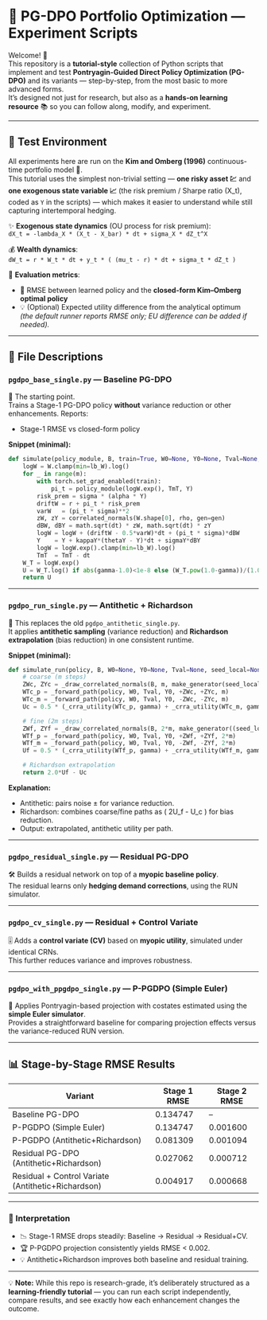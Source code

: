 # 🐍 PG-DPO Portfolio Optimization — Experiment Scripts

Welcome! 🎉  
This repository is a **tutorial-style** collection of Python scripts that implement and test **Pontryagin-Guided Direct Policy Optimization (PG-DPO)** and its variants — step-by-step, from the most basic to more advanced forms.  
It’s designed not just for research, but also as a **hands-on learning resource** 📚 so you can follow along, modify, and experiment.

---

## 🧪 Test Environment

All experiments here are run on the **Kim and Omberg (1996)** continuous-time portfolio model 🏦.  
This tutorial uses the simplest non-trivial setting — **one risky asset 💹** and **one exogenous state variable 📈** (the risk premium / Sharpe ratio \(X_t\), coded as `Y` in the scripts) — which makes it easier to understand while still capturing intertemporal hedging.

✨ **Exogenous state dynamics** (OU process for risk premium):  
`dX_t = -lambda_X * (X_t - X_bar) * dt + sigma_X * dZ_t^X`

💰 **Wealth dynamics**:  
`dW_t = r * W_t * dt + y_t * ( (mu_t - r) * dt + sigma_t * dZ_t )`

🎯 **Evaluation metrics**:  
- 📏 RMSE between learned policy and the **closed-form Kim–Omberg optimal policy**  
- 💡 (Optional) Expected utility difference from the analytical optimum  
  *(the default runner reports RMSE only; EU difference can be added if needed).*

---

## 📂 File Descriptions

### `pgdpo_base_single.py` — **Baseline PG-DPO**
🚀 The starting point.  
Trains a Stage-1 PG-DPO policy **without** variance reduction or other enhancements. Reports:
- Stage-1 RMSE vs closed-form policy

**Snippet (minimal):**
```python
def simulate(policy_module, B, train=True, W0=None, Y0=None, Tval=None, rng=None, seed=None):
    logW = W.clamp(min=lb_W).log()
    for _ in range(m):
        with torch.set_grad_enabled(train):
            pi_t = policy_module(logW.exp(), TmT, Y)
        risk_prem = sigma * (alpha * Y)
        driftW = r + pi_t * risk_prem
        varW   = (pi_t * sigma)**2
        zW, zY = correlated_normals(W.shape[0], rho, gen=gen)
        dBW, dBY = math.sqrt(dt) * zW, math.sqrt(dt) * zY
        logW = logW + (driftW - 0.5*varW)*dt + (pi_t * sigma)*dBW
        Y    = Y + kappaY*(thetaY - Y)*dt + sigmaY*dBY
        logW = logW.exp().clamp(min=lb_W).log()
        TmT  = TmT - dt
    W_T = logW.exp()
    U = W_T.log() if abs(gamma-1.0)<1e-8 else (W_T.pow(1.0-gamma))/(1.0-gamma)
    return U
```

---

### `pgdpo_run_single.py` — **Antithetic + Richardson**
🔄 This replaces the old `pgdpo_antithetic_single.py`.  
It applies **antithetic sampling** (variance reduction) and **Richardson extrapolation** (bias reduction) in one consistent runtime.  

**Snippet (minimal):**
```python
def simulate_run(policy, B, W0=None, Y0=None, Tval=None, seed_local=None):
    # coarse (m steps)
    ZWc, ZYc = _draw_correlated_normals(B, m, make_generator(seed_local))
    WTc_p = _forward_path(policy, W0, Tval, Y0, +ZWc, +ZYc, m)
    WTc_m = _forward_path(policy, W0, Tval, Y0, -ZWc, -ZYc, m)
    Uc = 0.5 * (_crra_utility(WTc_p, gamma) + _crra_utility(WTc_m, gamma))

    # fine (2m steps)
    ZWf, ZYf = _draw_correlated_normals(B, 2*m, make_generator((seed_local or 0)+8191))
    WTf_p = _forward_path(policy, W0, Tval, Y0, +ZWf, +ZYf, 2*m)
    WTf_m = _forward_path(policy, W0, Tval, Y0, -ZWf, -ZYf, 2*m)
    Uf = 0.5 * (_crra_utility(WTf_p, gamma) + _crra_utility(WTf_m, gamma))

    # Richardson extrapolation
    return 2.0*Uf - Uc
```

**Explanation:**  
- Antithetic: pairs noise ± for variance reduction.  
- Richardson: combines coarse/fine paths as \( 2U_f - U_c \) for bias reduction.  
- Output: extrapolated, antithetic utility per path.

---

### `pgdpo_residual_single.py` — **Residual PG-DPO**
🛠 Builds a residual network on top of a **myopic baseline policy**.  
The residual learns only **hedging demand corrections**, using the RUN simulator.

---

### `pgdpo_cv_single.py` — **Residual + Control Variate**
🎚 Adds a **control variate (CV)** based on **myopic utility**, simulated under identical CRNs.  
This further reduces variance and improves robustness.

---

### `pgdpo_with_ppgdpo_single.py` — **P-PGDPO (Simple Euler)**
🎯 Applies Pontryagin-based projection with costates estimated using the **simple Euler simulator**.  
Provides a straightforward baseline for comparing projection effects versus the variance-reduced RUN version.

---

## 📊 Stage-by-Stage RMSE Results

| Variant                                      | Stage 1 RMSE | Stage 2 RMSE |
|----------------------------------------------|--------------|--------------|
| Baseline PG-DPO                              | 0.134747     | –            |
| P-PGDPO (Simple Euler)                       | 0.134747     | 0.001600     |
| P-PGDPO (Antithetic+Richardson)              | 0.081309     | 0.001094     |
| Residual PG-DPO (Antithetic+Richardson)      | 0.027062     | 0.000712     |
| Residual + Control Variate (Antithetic+Richardson) | 0.004917     | 0.000668     |

---

### 📝 Interpretation
- 📉 Stage-1 RMSE drops steadily: Baseline → Residual → Residual+CV.  
- 🏆 P-PGDPO projection consistently yields RMSE < 0.002.  
- 💡 Antithetic+Richardson improves both baseline and residual training.  

---

💡 **Note:** While this repo is research-grade, it’s deliberately structured as a **learning-friendly tutorial** — you can run each script independently, compare results, and see exactly how each enhancement changes the outcome.

